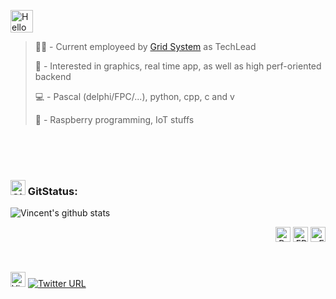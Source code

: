 <a href="#"><img alt="Hello" height="36" src="https://www.pngrepo.com/png/42915/180/hello-speech-bubble-handmade-chatting-symbol.png"/></a>

> 🧑‍💼 - Current employeed by [Grid System](https://grids.systems/) as TechLead   
> 
> 📖 - Interested in graphics, real time app, as well as high perf-oriented backend   
> 
> 💻 - Pascal (delphi/FPC/...), python, cpp, c and v
> 
> 🌱 - Raspberry programming, IoT stuffs  

<br/>
<br/>
<br/>

### <a href="#"><img alt="Github" height="24" src="https://www.pngrepo.com/png/303615/180/github-icon-1-logo.png"/></a> GitStatus:
![Vincent's github stats](https://github-readme-stats.vercel.app/api?username=vincentgsell&bg_color=45,E76544,8F4E92&title_color=FFFFFF&text_color=FFFFFF&icon_color=FFFFFF&show_icons=true&hide_border=true)

<p align="right">
<a href="#"><img alt="Python" height="24" src="https://www.python.org/static/community_logos/python-logo-inkscape.svg" /></a>
<a href="#"><img alt="FPC" height="24" src="https://www.freepascal.org/pic/logo.gif" /></a>
<a href="#"><img alt="Embarcadero" height="24" src="https://www.embarcadero.com/images/logos/logo-page/preview_EMBT_Primary_Logo_Black.png" /></a>
</a>
</p>

<br/>

[<img alt="Vincent Gsell | LinkedIn" width="24px" src="https://www.pngrepo.com/png/75820/180/linkedin.png" />][linkedin]
[![Twitter URL](https://img.shields.io/twitter/url/https/twitter.com/VincentGsell.svg?style=social&label=Follow%20%40VincentGsell)](https://twitter.com/VincentGsell)

<br/>


[linkedin]: https://www.linkedin.com/in/vincentgsell/
[embarcadero]: https://www.embarcadero.com/
[python]: https://www.python.org/
[freepascal]: https://www.freepascal.org

